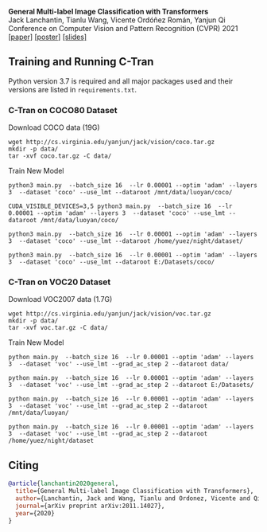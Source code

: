 <!--
 * @Author: 1872194982@qq.com 1872194982@qq.com
 * @Date: 2022-12-05 15:51:03
 * @LastEditors: 1872194982@qq.com 1872194982@qq.com
 * @LastEditTime: 2022-12-05 15:52:10
 * @FilePath: \C-Tran\project\C-Tran\README.md
 * @Description: 这是默认设置,请设置`customMade`, 打开koroFileHeader查看配置 进行设置: https://github.com/OBKoro1/koro1FileHeader/wiki/%E9%85%8D%E7%BD%AE
-->
**General Multi-label Image Classification with Transformers**<br/>
Jack Lanchantin, Tianlu Wang, Vicente Ordóñez Román, Yanjun Qi<br/>
Conference on Computer Vision and Pattern Recognition (CVPR) 2021<br/>
[[paper]](https://arxiv.org/abs/2011.14027) [[poster]](https://github.com/QData/C-Tran/blob/main/supplemental/ctran_poster.pdf) [[slides]](https://github.com/QData/C-Tran/blob/main/supplemental/ctran_slides.pdf)
<br/>


## Training and Running C-Tran ##

Python version 3.7 is required and all major packages used and their versions are listed in `requirements.txt`.

### C-Tran on COCO80 Dataset ###
Download COCO data (19G)
```
wget http://cs.virginia.edu/yanjun/jack/vision/coco.tar.gz
mkdir -p data/
tar -xvf coco.tar.gz -C data/
```

Train New Model
```
python3 main.py  --batch_size 16  --lr 0.00001 --optim 'adam' --layers 3  --dataset 'coco' --use_lmt --dataroot /mnt/data/luoyan/coco/

CUDA_VISIBLE_DEVICES=3,5 python3 main.py  --batch_size 16  --lr 0.00001 --optim 'adam' --layers 3  --dataset 'coco' --use_lmt --dataroot /mnt/data/luoyan/coco/

python3 main.py  --batch_size 16  --lr 0.00001 --optim 'adam' --layers 3  --dataset 'coco' --use_lmt --dataroot /home/yuez/night/dataset/

python3 main.py  --batch_size 16  --lr 0.00001 --optim 'adam' --layers 3  --dataset 'coco' --use_lmt --dataroot E:/Datasets/coco/
```


### C-Tran on VOC20 Dataset ###
Download VOC2007 data (1.7G)
```
wget http://cs.virginia.edu/yanjun/jack/vision/voc.tar.gz
mkdir -p data/
tar -xvf voc.tar.gz -C data/
```

Train New Model
```
python main.py  --batch_size 16  --lr 0.00001 --optim 'adam' --layers 3  --dataset 'voc' --use_lmt --grad_ac_step 2 --dataroot data/

python main.py  --batch_size 16  --lr 0.00001 --optim 'adam' --layers 3  --dataset 'voc' --use_lmt --grad_ac_step 2 --dataroot E:/Datasets/

python main.py  --batch_size 16  --lr 0.00001 --optim 'adam' --layers 3  --dataset 'voc' --use_lmt --grad_ac_step 2 --dataroot /mnt/data/luoyan/

python main.py  --batch_size 16  --lr 0.00001 --optim 'adam' --layers 3  --dataset 'voc' --use_lmt --grad_ac_step 2 --dataroot /home/yuez/night/dataset
```


## Citing ##

```bibtex
@article{lanchantin2020general,
  title={General Multi-label Image Classification with Transformers},
  author={Lanchantin, Jack and Wang, Tianlu and Ordonez, Vicente and Qi, Yanjun},
  journal={arXiv preprint arXiv:2011.14027},
  year={2020}
}
```
